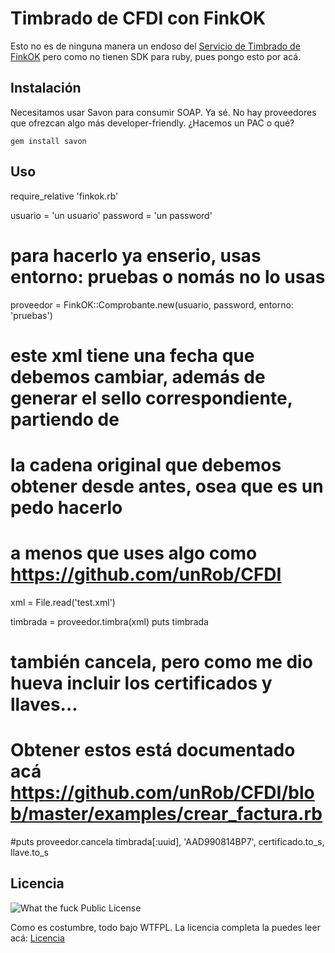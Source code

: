 # Timbrado de CFDI con FinkOK

Esto no es de ninguna manera un endoso del [Servicio de Timbrado de FinkOK](http://www.finkok.com/) pero como no tienen SDK para ruby, pues pongo esto por acá.


## Instalación

Necesitamos usar Savon para consumir SOAP. Ya sé. No hay proveedores que ofrezcan algo más developer-friendly. ¿Hacemos un PAC o qué?

	gem install savon
	
	
## Uso

   require_relative 'finkok.rb'
   
   usuario = 'un usuario'
   password = 'un password'
   
   # para hacerlo ya enserio, usas entorno: pruebas o nomás no lo usas
   proveedor = FinkOK::Comprobante.new(usuario, password, entorno: 'pruebas')
   
   # este xml tiene una fecha que debemos cambiar, además de generar el sello correspondiente, partiendo de
   # la cadena original que debemos obtener desde antes, osea que es un pedo hacerlo
   # a menos que uses algo como https://github.com/unRob/CFDI
   xml = File.read('test.xml')
   
   timbrada = proveedor.timbra(xml)
   puts timbrada
   
   # también cancela, pero como me dio hueva incluir los certificados y llaves...
   # Obtener estos está documentado acá https://github.com/unRob/CFDI/blob/master/examples/crear_factura.rb
   #puts proveedor.cancela timbrada[:uuid], 'AAD990814BP7', certificado.to_s, llave.to_s
   
   
## Licencia
![What the fuck Public License](http://www.wtfpl.net/wp-content/uploads/2012/12/wtfpl-badge-1.png)

Como es costumbre, todo bajo WTFPL. La licencia completa la puedes leer acá: [Licencia](LICENSE.txt)